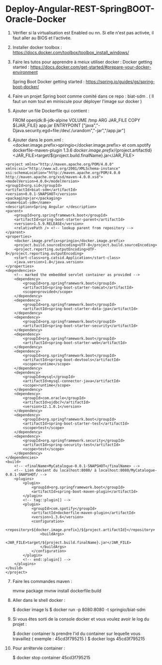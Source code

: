 # Deploy-Angular-REST-SpringBOOT-Oracle-Docker

  1. Vérifier si la virtualisation est Enabled ou nn.
      Si elle n'est pas activée, il faut aller au BIOS et l'activée.
  
  2. Installer docker toolbox : 
      https://docs.docker.com/toolbox/toolbox_install_windows/ 
      
  3. Faire les tutos pour apprendre à meiux utiliser docker : 
      Docker getting started : https://docs.docker.com/get-started/#prepare-your-docker-environment 
      
      Spring Boot Docker getting started : https://spring.io/guides/gs/spring-boot-docker/ 
  
  4. Faire un projet Spring boot comme comité dans ce repo : biat-sdm . ( Il faut un nom tout en miniscule pour déployer l'image sur                                                                                  docker ) 
  
  5. Ajouter un file Dockerfile qui contient : 
  
      FROM openjdk:8-jdk-alpine
      VOLUME /tmp
      ARG JAR_FILE
      COPY ${JAR_FILE} app.jar
      ENTRYPOINT ["java","-Djava.security.egd=file:/dev/./urandom","-jar","/app.jar"]
      
  6. Ajouter dans le pom.xml : <docker.image.prefix>springio</docker.image.prefix> 
                                          et 
                                <!-- tag::plugin[] -->
                                <plugin>
                                  <groupId>com.spotify</groupId>
                                  <artifactId>dockerfile-maven-plugin</artifactId>
                                  <version>1.3.6</version>
                                  <configuration>
                                    <repository>${docker.image.prefix}/${project.artifactId}</repository>
                                    <buildArgs>
                                      <JAR_FILE>target/${project.build.finalName}.jar</JAR_FILE>
                                    </buildArgs>
                                  </configuration>
                                </plugin>
                                <!-- end::plugin[] -->
      
  

        <?xml version="1.0" encoding="UTF-8"?>
	<project xmlns="http://maven.apache.org/POM/4.0.0"
	xmlns:xsi="http://www.w3.org/2001/XMLSchema-instance"
	xsi:schemaLocation="http://maven.apache.org/POM/4.0.0 http://maven.apache.org/xsd/maven-4.0.0.xsd">
	<modelVersion>4.0.0</modelVersion>
	<groupId>org.sid</groupId>
	<artifactId>biat-sdm</artifactId>
	<version>0.0.1-SNAPSHOT</version>
	<packaging>jar</packaging>
	<name>biat-sdm</name>
	<description>Spring Angular </description>
	<parent>
		<groupId>org.springframework.boot</groupId>
		<artifactId>spring-boot-starter-parent</artifactId>
		<version>1.5.9.RELEASE</version>
		<relativePath /> <!-- lookup parent from repository -->
	</parent>
	<properties>
		<docker.image.prefix>springio</docker.image.prefix>
		<project.build.sourceEncoding>UTF-8</project.build.sourceEncoding>
		<project.reporting.outputEncoding>UTF-8</project.reporting.outputEncoding>
		<start-class>org.catsid.Application</start-class>
		<java.version>1.8</java.version>
	</properties>
	<dependencies>
		<!-- marked the embedded servlet container as provided -->
		<dependency>
			<groupId>org.springframework.boot</groupId>
			<artifactId>spring-boot-starter-tomcat</artifactId>
			<scope>provided</scope>
		</dependency>
		<dependency>
			<groupId>org.springframework.boot</groupId>
			<artifactId>spring-boot-starter-data-jpa</artifactId>
		</dependency>
		<dependency>
			<groupId>org.springframework.boot</groupId>
			<artifactId>spring-boot-starter-security</artifactId>
		</dependency>
		<dependency>
			<groupId>org.springframework.boot</groupId>
			<artifactId>spring-boot-starter-web</artifactId>
		</dependency>
		<dependency>
			<groupId>org.springframework.boot</groupId>
			<artifactId>spring-boot-devtools</artifactId>
			<scope>runtime</scope>
		</dependency>
		<dependency>
			<groupId>mysql</groupId>
			<artifactId>mysql-connector-java</artifactId>
			<scope>runtime</scope>
		</dependency>
		<dependency>
			<groupId>com.oracle</groupId>
			<artifactId>ojdbc7</artifactId>
			<version>12.1.0.1</version>
		</dependency>
		<dependency>
			<groupId>org.springframework.boot</groupId>
			<artifactId>spring-boot-starter-test</artifactId>
			<scope>test</scope>
		</dependency>
		<dependency>
			<groupId>org.springframework.security</groupId>
			<artifactId>spring-security-test</artifactId>
			<scope>test</scope>
		</dependency>
	</dependencies>
	<build>
		<!-- <finalName>MyCatalogue-0.0.1-SNAPSHOT</finalName> -->
		<!-- Lien devient du localhost:8080/ à localhost:8080/MyCatalogue-0.0.1-SNAPSHOT/ -->
		<plugins>
			<plugin>
				<groupId>org.springframework.boot</groupId>
				<artifactId>spring-boot-maven-plugin</artifactId>
			</plugin>
			<!-- tag::plugin[] -->
			<plugin>
				<groupId>com.spotify</groupId>
				<artifactId>dockerfile-maven-plugin</artifactId>
				<version>1.3.6</version>
				<configuration>
					<repository>${docker.image.prefix}/${project.artifactId}</repository>
					<buildArgs>
						<JAR_FILE>target/${project.build.finalName}.jar</JAR_FILE>
					</buildArgs>
				</configuration>
			</plugin>
			<!-- end::plugin[] -->
		</plugins>
	</build>
	</project>

  7. Faire les commandes maven : 
  
      mvnw package
      mvnw install dockerfile:build
   
  8. Aller dans le shell docker : 
  
      $ docker image ls
      $ docker run -p 8080:8080 -t springio/biat-sdm
      
  9. Si vous êtes sorti de la console docker et vous voulez avoir le log du projet : 
      
      $ docker container ls 
      prendre l'id du container sur lequelle vous travaillez ( exemple : 45cd3f795215 ) 
      $ docker logs 45cd3f795215
  
  10. Pour arrêtervle container : 
  
      $ docker stop container 45cd3f795215 
      
